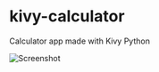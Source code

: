 # kivy-calculator
Calculator app made with Kivy Python

![Screenshot](https://i.imgur.com/XXMv08m.png)
